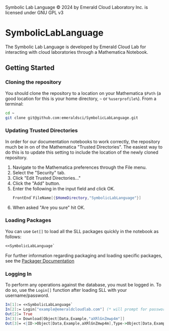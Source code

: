 Symbolic Lab Language © 2024 by Emerald Cloud Laboratory Inc. is licensed under GNU GPL v3 

# SymbolicLabLanguage

The Symbolic Lab Language is developed by Emerald Cloud Lab for interacting with cloud laboratories through a Mathematica Notebook. 

## Getting Started

### Cloning the repository

You should clone the repository to a location on your Mathematica `$Path` (a good location for this is your home directory, `~` or `%userprofile%`). From a terminal:

```sh
cd ~
git clone git@github.com:emeraldsci/SymbolicLabLanguage.git
```

### Updating Trusted Directories

In order for our documentation notebooks to work correctly, the repository much be in on of the Mathematica "Trusted Directories". The easiest way to do this is to update this setting to include the location of the newly cloned repository.

1. Navigate to the Mathematica preferences through the File menu.
2. Select the "Security" tab.
3. Click "Edit Trusted Directories..."
4. Click the "Add" button.
5. Enter the following in the input field and click OK.
    ```Mathematica
    FrontEnd`FileName[{$HomeDirectory,"SymbolicLabLanguage"}]
    ```
6. When asked "Are you sure" hit OK.

### Loading Packages

You can use `Get[]` to load all the SLL packages quickly in the notebook as follows:

```Mathematica
<<SymbolicLabLanguage`
```

For further information regarding packaging and loading specific packages, see the [Packager Documentation](Packager/README.md)

### Logging In

To perform any operations against the database, you must be logged in. To do so, use the `Login[]` function after loading SLL with your username/password.

```Mathematica
In[1]:= <<SymbolicLabLanguage`
In[2]:= Login["example@emeraldcloudlab.com"] (* will prompt for password *)
Out[2]= True
In[3]:= Download[Object[Data,Example,"aXRlGnZmwp4m"]]
Out[3]= <|ID->Object[Data,Example,aXRlGnZmwp4m],Type->Object[Data,Example],Name->"My Favourite Object"|>
```

